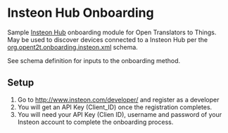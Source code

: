 # Insteon Hub Onboarding
Sample [Insteon Hub](http://www.insteon.com/) onboarding module for Open Translators to Things. May be used to discover devices connected to a Insteon Hub per the 
[org.opent2t.onboarding.insteon.xml](https://github.com/opent2t/onboarding/blob/master/org.opent2t.onboarding.insteon/org.opent2t.onboarding.insteon.xml) schema.

See schema definition for inputs to the onboarding method.

## Setup
1. Go to http://www.insteon.com/developer/ and register as a developer
2. You will get an API Key (Client_ID) once the registration completes.
3. You will need your API Key (Clien ID), username and password of your Insteon account to complete the onboarding process.